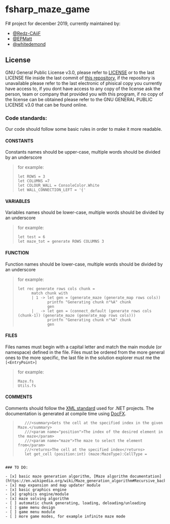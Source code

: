 # fsharp_maze_game

F# project for december 2019, currently maintained by:

* [@Redz-CAiiF](https://github.com/Redz-CAiiF)
* [@EPMatt](https://github.com/EPMatt)
* [@whitedemond](https://github.com/whitedemond)

## License

GNU General Public License v3.0, please refer to [LICENSE](https://github.com/Redz-CAiiF/fsharp_maze_game/blob/master/LICENSE) or to the last LICENSE file inside the last commit of [this repository](https://github.com/Redz-CAiiF/fsharp_maze_game), if the repository is unavailable please refer to the last electronic of phisical copy you currently have access to, if you dont have access to any copy of the license ask the person, team or company that provided you with this program, if no copy of the license can be obtained please refer to the GNU GENERAL PUBLIC LICENSE v3.0 that can be found online.

### Code standards:

Our code should follow some basic rules in order to make it more readable.

#### CONSTANTS

Constants names should be upper-case, multiple words should be divided by an underscore
> for example: 
> ```F#
> let ROWS = 3
> let COLUMNS =7
> let COLOUR_WALL = ConsoleColor.White
> let WALL_CONNECTION_LEFT = '┤'
> ```

#### VARIABLES

Variables names should be lower-case, multiple words should be divided by an underscore
> for example: 
> ```F#
> let test = 6
> let maze_tot = generate ROWS COLUMNS 3
> ```

#### FUNCTION

Function names should be lower-case, multiple words should be divided by an underscore
> for example: 
> ```F#
> let rec generate rows cols chunk =
>       match chunk with
>       | 1 -> let gen = (generate_maze (generate_map rows cols))
>              printfn "Generating chunk n°%A" chunk
>              gen
>       | _ -> let gen = (connect_default (generate rows cols (chunk-1)) (generate_maze (generate_map rows cols)))
>              printfn "Generating chunk n°%A" chunk
>              gen
> ```

#### FILES

Files names must begin with a capital letter and match the main module (or namespace) defined in the file.
Files must be ordered from the more general ones to the more specific, the last file in the solution explorer must me the ```[<EntryPoint>]```
> for example: 
> ```F#
> Maze.fs
> Utils.fs
> ```

#### COMMENTS

Comments should follow the [XML standard](https://docs.microsoft.com/en-us/dotnet/fsharp/language-reference/xml-documentation) used for .NET projects. The documentation is generated at compile time using [DocFX](https://dotnet.github.io/docfx/).

> ```F#
>    ///<summary>Gets the cell at the specified index in the given Maze.</summary>
>    ///<param name="position">The index of the desired element in the maze</param>
>    ///<param name="maze">The maze to select the element from</param>
>    ///<returns>The cell at the specified index</returns>
>    let get_cell (position:int) (maze:MazeType):CellType =

```

### TO DO:

- [x] basic maze generation algorithm, [Maze algorithm documentation](https://en.wikipedia.org/wiki/Maze_generation_algorithm#Recursive_backtracker)
- [x] map expansion and map updater module
- [x] basic graphics engine
- [x] graphics engine/module
- [x] maze solving algorithm
- [ ] automatic chunk generating, loading, deloading/unloading
- [ ] game menu design
- [ ] game menu module
- [ ] more game modes, for example infinite maze mode

